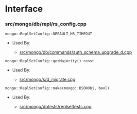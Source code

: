 
# Interface

### src/mongo/db/repl/rs\_config.cpp

<div></div>

    mongo::ReplSetConfig::DEFAULT_HB_TIMEOUT

- Used By:

    - [src/mongo/db/commands/auth\_schema\_upgrade\_d.cpp](../../../authorization)

<div></div>

    mongo::ReplSetConfig::getMajority() const

- Used By:

    - [src/mongo/s/d\_migrate.cpp](../../../sharding)

<div></div>

    mongo::ReplSetConfig::make(mongo::BSONObj, bool)

- Used By:

    - [src/mongo/dbtests/replsettests.cpp](../../../unit\_tests)
